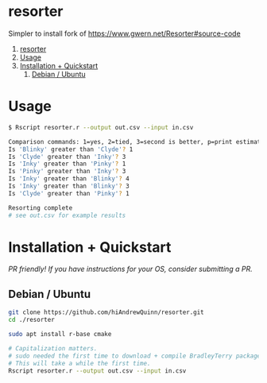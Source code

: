 # resorter
Simpler to install fork of https://www.gwern.net/Resorter#source-code

1. [resorter](#resorter)
2. [Usage](#usage)
3. [Installation + Quickstart](#installation--quickstart)
   1. [Debian / Ubuntu](#debian--ubuntu)


# Usage

```bash
$ Rscript resorter.r --output out.csv --input in.csv

Comparison commands: 1=yes, 2=tied, 3=second is better, p=print estimates, s=skip, q=quit
Is 'Blinky' greater than 'Clyde'? 1
Is 'Clyde' greater than 'Inky'? 3
Is 'Inky' greater than 'Pinky'? 1
Is 'Pinky' greater than 'Inky'? 3
Is 'Inky' greater than 'Blinky'? 4
Is 'Inky' greater than 'Blinky'? 3
Is 'Clyde' greater than 'Pinky'? 1

Resorting complete
# see out.csv for example results
```

# Installation + Quickstart

_PR friendly! If you have instructions for your OS, consider submitting a PR._

## Debian / Ubuntu
```bash
git clone https://github.com/hiAndrewQuinn/resorter.git
cd ./resorter

sudo apt install r-base cmake

# Capitalization matters.
# sudo needed the first time to download + compile BradleyTerry package.
# This will take a while the first time.
Rscript resorter.r --output out.csv --input in.csv
```